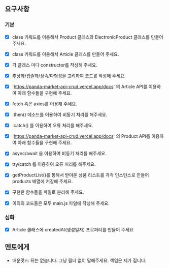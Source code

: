 ## 요구사항

### 기본
- [x] class 키워드를 이용해서 Product 클래스와 ElectronicProduct 클래스를 만들어 주세요.
- [x] class 키워드를 이용해서 Article 클래스를 만들어 주세요.
- [x] 각 클래스 마다 constructor를 작성해 주세요.
- [x] 추상화/캡슐화/상속/다형성을 고려하여 코드를 작성해 주세요.
- [x] 'https://panda-market-api-crud.vercel.app/docs' 의 Article API를 이용하여 아래 함수들을 구현해 주세요.
- [x] fetch 혹은 axios를 이용해 주세요.
- [x] .then() 메소드를 이용하여 비동기 처리를 해주세요.
- [x] .catch() 를 이용하여 오류 처리를 해주세요.
- [x] 'https://panda-market-api-crud.vercel.app/docs' 의 Product API를 이용하여 아래 함수들을 구현해 주세요.
- [x] async/await 을 이용하여 비동기 처리를 해주세요.
- [x] try/catch 를 이용하여 오류 처리를 해주세요.
- [x] getProductList()를 통해서 받아온 상품 리스트를 각각 인스턴스로 만들어  products 배열에 저장해 주세요.
- [x] 구현한 함수들을 파일로 분리해 주세요.
- [x] 이외의 코드들은 모두 main.js 파일에 작성해 주세요.


### 심화
- [x] Article 클래스에 createdAt(생성일자) 프로퍼티를 만들어 주세요


## 멘토에게
- 매운맛🔥: 뒤는 없습니다. 그냥 필터 없이 말해주세요. 책임은 제가 집니다.



